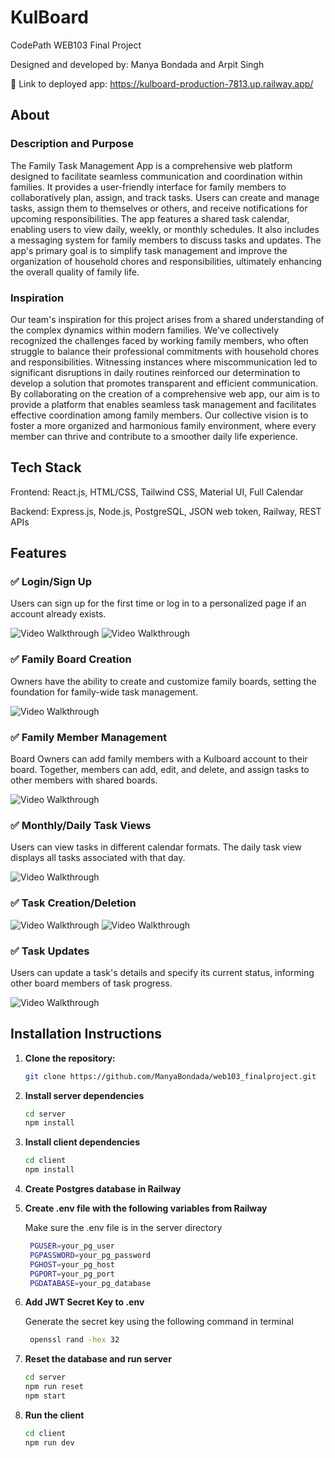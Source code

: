 # KulBoard

CodePath WEB103 Final Project

Designed and developed by: Manya Bondada and Arpit Singh

🔗 Link to deployed app: https://kulboard-production-7813.up.railway.app/

## About

### Description and Purpose

The Family Task Management App is a comprehensive web platform designed to facilitate seamless communication and coordination within families. It provides a user-friendly interface for family members to collaboratively plan, assign, and track tasks. Users can create and manage tasks, assign them to themselves or others, and receive notifications for upcoming responsibilities. The app features a shared task calendar, enabling users to view daily, weekly, or monthly schedules. It also includes a messaging system for family members to discuss tasks and updates. The app's primary goal is to simplify task management and improve the organization of household chores and responsibilities, ultimately enhancing the overall quality of family life.

### Inspiration

Our team's inspiration for this project arises from a shared understanding of the complex dynamics within modern families. We've collectively recognized the challenges faced by working family members, who often struggle to balance their professional commitments with household chores and responsibilities. Witnessing instances where miscommunication led to significant disruptions in daily routines reinforced our determination to develop a solution that promotes transparent and efficient communication. By collaborating on the creation of a comprehensive web app, our aim is to provide a platform that enables seamless task management and facilitates effective coordination among family members. Our collective vision is to foster a more organized and harmonious family environment, where every member can thrive and contribute to a smoother daily life experience.

## Tech Stack

Frontend: React.js, HTML/CSS, Tailwind CSS, Material UI, Full Calendar

Backend: Express.js, Node.js, PostgreSQL, JSON web token, Railway, REST APIs

## Features

### ✅ Login/Sign Up 

Users can sign up for the first time or log in to a personalized page if an account already exists.

<img src='https://github.com/ManyaBondada/web103_finalproject/blob/main/feature%20GIFS/sign%20up%20feature.gif' title='New User Sign Up' width='' alt='Video Walkthrough' />

<img src='https://github.com/ManyaBondada/web103_finalproject/blob/main/feature%20GIFS/login%20feature.gif' title='Existing User Login' width='' alt='Video Walkthrough' />


### ✅ Family Board Creation

Owners have the ability to create and customize family boards, setting the foundation for family-wide task management.

<img src='https://github.com/ManyaBondada/web103_finalproject/blob/main/feature%20GIFS/create%20board%20feature.gif' title='Board Creation' width='' alt='Video Walkthrough' />


### ✅ Family Member Management

Board Owners can add family members with a Kulboard account to their board. Together, members can add, edit, and delete, and assign tasks to other members with shared boards.

<img src='https://github.com/ManyaBondada/web103_finalproject/blob/main/feature%20GIFS/board%20management%20feature.gif' title='Member Management' width='' alt='Video Walkthrough' />


### ✅ Monthly/Daily Task Views

Users can view tasks in different calendar formats. The daily task view displays all tasks associated with that day.

<img src='https://github.com/ManyaBondada/web103_finalproject/blob/main/feature%20GIFS/monthly%20daily%20views%20feature.gif' title='Task Views' width='' alt='Video Walkthrough' />


### ✅ Task Creation/Deletion

<img src='https://github.com/ManyaBondada/web103_finalproject/blob/main/feature%20GIFS/task%20creation%20feature.gif' title='Task Creation' width='' alt='Video Walkthrough' />

<img src='https://github.com/ManyaBondada/web103_finalproject/blob/main/feature%20GIFS/task%20delete%20feature.gif' title='Task Deletion' width='' alt='Video Walkthrough' />


### ✅ Task Updates

Users can update a task's details and specify its current status, informing other board members of task progress.

<img src='https://github.com/ManyaBondada/web103_finalproject/blob/main/feature%20GIFS/task%20update%20feature.gif' title='Task Updates' width='' alt='Video Walkthrough' />


## Installation Instructions

1. **Clone the repository:**
   ```bash
   git clone https://github.com/ManyaBondada/web103_finalproject.git
2. **Install server dependencies**
   ```bash
   cd server
   npm install
3. **Install client dependencies**
   ```bash
   cd client
   npm install
4. **Create Postgres database in Railway**
5. **Create .env file with the following variables from Railway**

   Make sure the .env file is in the server directory
   ```bash
    PGUSER=your_pg_user
    PGPASSWORD=your_pg_password
    PGHOST=your_pg_host
    PGPORT=your_pg_port
    PGDATABASE=your_pg_database
7. **Add JWT Secret Key to .env**

   Generate the secret key using the following command in terminal
    ```bash
     openssl rand -hex 32
8. **Reset the database and run server**
    ```bash
    cd server
    npm run reset
    npm start
9. **Run the client**
   ```bash
   cd client
   npm run dev

